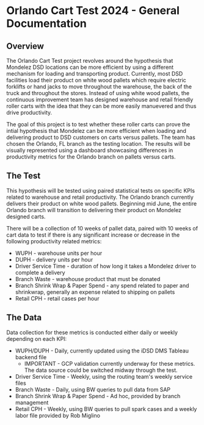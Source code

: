 # Orlando Cart Test 2024 - General Documentation

## Overview
The Orlando Cart Test project revolves around the hypothesis that Mondelez DSD locations can be more efficient by using a different mechanism for loading and transporting product. Currently, most DSD facilities load their product on white wood pallets which require electric forklifts or hand jacks to move throughout the warehouse, the back of the truck and throughout the stores. Instead of using white wood pallets, the continuous improvement team has designed warehouse and retail friendly roller carts with the idea that they can be more easily manuevered and thus drive productivity.

The goal of this project is to test whether these roller carts can prove the intial hypothesis that Mondelez can be more efficient when loading and delivering product to DSD customers on carts versus pallets. The team has chosen the Orlando, FL branch as the testing location. The results will be visually represented using a dashboard showcasing differences in productivity metrics for the Orlando branch on pallets versus carts.

## The Test
This hypothesis will be tested using paired statistical tests on specific KPIs related to warehouse and retail productivity. The Orlando branch currently delivers their product on white wood pallets. Beginning mid June, the entire Orlando branch will transition to delivering their product on Mondelez designed carts.

There will be a collection of 10 weeks of pallet data, paired with 10 weeks of cart data to test if there is any significant increase or decrease in the following productivity related metrics:
 * WUPH - warehouse units per hour
 * DUPH - delivery units per hour
 * Driver Service Time - duration of how long it takes a Mondelez driver to complete a delivery
 * Branch Waste - warehouse product that must be donated
 * Branch Shrink Wrap & Paper Spend - any spend related to paper and shrinkwrap, generally an expense related to shipping on pallets
 * Retail CPH - retail cases per hour

## The Data
Data collection for these metrics is conducted either daily or weekly depending on each KPI:
* WUPH/DUPH - Daily, currently updated using the iDSD DMS Tableau backend file
  * IMPORTANT - GCP validation currently underway for these metrics. The data source could be switched midway through the test.
* Driver Service Time - Weekly, using the routing team's weekly service files
* Branch Waste - Daily, using BW queries to pull data from SAP
* Branch Shrink Wrap & Paper Spend - Ad hoc, provided by branch management
* Retail CPH - Weekly, using BW queries to pull spark cases and a weekly labor file provided by Rob Miglino


